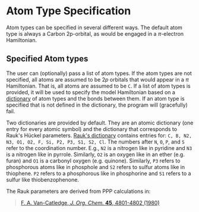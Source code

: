 # Atom Type Specification

Atom types can be specified in several different ways. The default atom type is always a Carbon 2p-orbital, as would be engaged in a $\pi$-electron Hamiltonian.

## Specified Atom types
The user can (optionally) pass a list of atom types. If the atom types are not specified, all atoms are assumed to be $2p$ orbitals that would appear in a $\pi$ Hamiltonian. That is, all atoms are assumed to be `C`. If a list of atom types is provided, it will be used to specify the model Hamiltonian based on a [dictionary]() of atom types and the bonds between them. If an atom type is specified that is not defined in the dictionary, the program will (gracefully) fail. 

Two dictionaries are provided by default. They are an atomic dictionary (one entry for every atomic symbol) and the dictionary that corresponds to Rauk's H&uuml;ckel parameters. [Rauk's dictionary](https://fdocuments.in/document/orbital-interaction-theory-of-organic-chemistry-simple-hueckel-molecular.html) contains entries for: `C, B, N2, N3, O1, O2, F, Si, P2, P3, S1, S2, Cl`. The numbers after `N`, `O`, `P`, and `S` refer to the coordination number. E.g., `N2` is a nitrogen like in pyridine and `N3` is a nitrogen like in pyrrole. Similarly, `O2` is an oxygen like in an ether (e.g. furan) and `O1` is a carbonyl oxygen (e.g. quinone). Similarly, `P3` refers to phosphorous atoms like in phosphole and `S2` refers to sulfur atoms like in thiophene. `P2` refers to a phosphorous like in phosphorine and `S1` refers to a sulfur like thiobenzophenone.

The Rauk parameters are derived from PPP calculations in:
> [F. A. Van-Catledge, *J. Org. Chem.* **45**, 4801-4802 (1980)](https://pubs.acs.org/doi/pdf/10.1021/jo01311a060)
